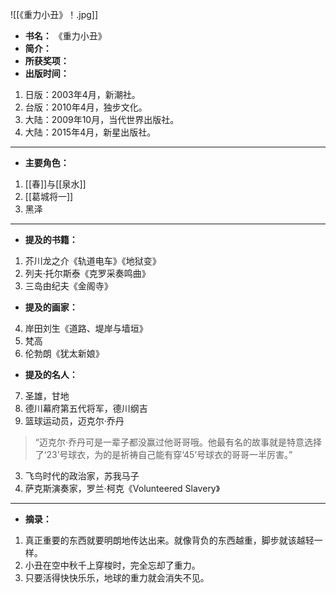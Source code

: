 
![[《重力小丑》！.jpg]]

- **书名：** 《重力小丑》
- **简介：** 
- **所获奖项：** 
- **出版时间：** 
1. 日版：2003年4月，新潮社。
2. 台版：2010年4月，独步文化。
3. 大陆：2009年10月，当代世界出版社。
4. 大陆：2015年4月，新星出版社。

---

- **主要角色：**

1. [[春]]与[[泉水]]
2. [[葛城将一]]
3. 黑泽

---

- **提及的书籍：** 
1. 芥川龙之介《轨道电车》《地狱变》
2. 列夫·托尔斯泰《克罗采奏鸣曲》
3. 三岛由纪夫《金阁寺》

- **提及的画家：** 
4. 岸田刘生《道路、堤岸与墙垣》
5. 梵高
6. 伦勃朗《犹太新娘》

- **提及的名人：** 
7. 圣雄，甘地
8. 德川幕府第五代将军，德川纲吉
9. 篮球运动员，迈克尔·乔丹

> “迈克尔·乔丹可是一辈子都没赢过他哥哥哦。他最有名的故事就是特意选择了‘23’号球衣，为的是祈祷自己能有穿‘45’号球衣的哥哥一半厉害。”

3. 飞鸟时代的政治家，苏我马子
4. 萨克斯演奏家，罗兰·柯克《Volunteered Slavery》

---

- **摘录：** 

1. 真正重要的东西就要明朗地传达出来。就像背负的东西越重，脚步就该越轻一样。
2. 小丑在空中秋千上穿梭时，完全忘却了重力。
3. 只要活得快快乐乐，地球的重力就会消失不见。
